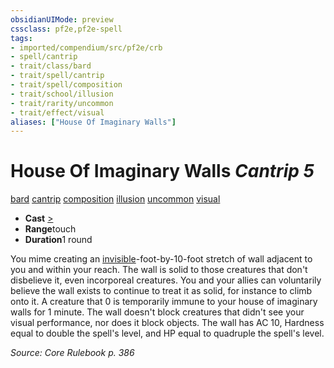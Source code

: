 ```yaml
---
obsidianUIMode: preview
cssclass: pf2e,pf2e-spell
tags:
- imported/compendium/src/pf2e/crb
- spell/cantrip
- trait/class/bard
- trait/spell/cantrip
- trait/spell/composition
- trait/school/illusion
- trait/rarity/uncommon
- trait/effect/visual
aliases: ["House Of Imaginary Walls"]
---
```

# House Of Imaginary Walls *Cantrip 5*   
[bard](rules/traits/bard.md)  [cantrip](cantrip.md)  [composition](composition.md)  [illusion](illusion.md)  [uncommon](uncommon.md)  [visual](visual.md)  

- **Cast** [>](chapter-9-playing-the-game.md#Actions "Single Action") 
- **Range**touch
- **Duration**1 round

You mime creating an [invisible](conditions.md#Invisible)-foot-by-10-foot stretch of wall adjacent to you and within your reach. The wall is solid to those creatures that don't disbelieve it, even incorporeal creatures. You and your allies can voluntarily believe the wall exists to continue to treat it as solid, for instance to climb onto it. A creature that 0 is temporarily immune to your house of imaginary walls for 1 minute. The wall doesn't block creatures that didn't see your visual performance, nor does it block objects. The wall has AC 10, Hardness equal to double the spell's level, and HP equal to quadruple the spell's level.

*Source: Core Rulebook p. 386*